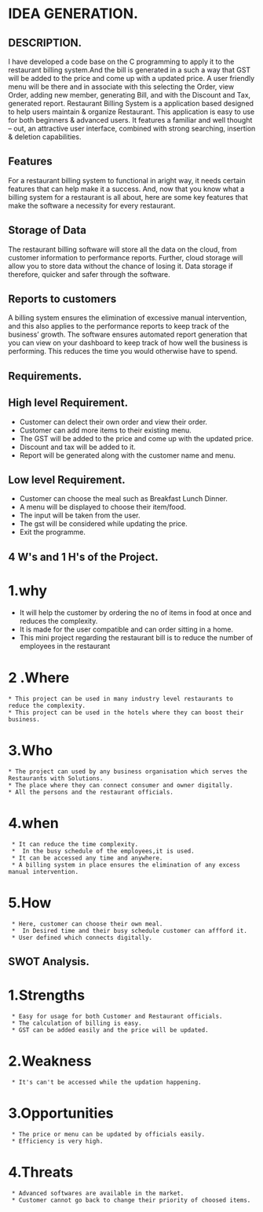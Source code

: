 # IDEA GENERATION.

 ## DESCRIPTION.
 I have developed a code base on the C programming to apply it to the restaurant billing system.And the bill is generated in a such a way that GST will be added to the price and come up with a updated price.
 A user friendly menu will be there and in associate with this selecting the Order, view Order, adding new member, generating Bill, and with the Discount and Tax, generated report. Restaurant Billing System is a  application based designed to help users maintain & organize Restaurant. This application is easy to use for both beginners & advanced users. It features a familiar and well thought – out, an attractive user interface, combined with strong searching, insertion & deletion capabilities.

##  Features

 For a restaurant billing system to functional in aright way, it needs certain  features that can help make it a success. And, now that you know what a billing system for a restaurant is all about, here are some key features that make the software a necessity for every restaurant.

##  Storage of Data

 The restaurant billing software will store all the data on the cloud, from customer information to performance reports. Further, cloud storage will allow you to store data without the chance of losing it. Data storage if therefore, quicker and safer through the software.

##  Reports to customers

 A billing system ensures the elimination of excessive manual intervention, and this also applies to the performance reports to keep track of the business’ growth. The software ensures automated report generation that you can view on your dashboard to keep track of how well the business is performing. This reduces the time you would otherwise have to spend.

## Requirements.

 ## High level Requirement.
   *  Customer can delect their own order and view their order.
   *  Customer can add more items to their existing menu.
   *  The GST will be added to the price and come up with the updated price.
   *  Discount and tax will be added to it.
   *  Report will be generated along with the customer name and menu. 

  ## Low level Requirement.
   * Customer can choose the meal such as Breakfast Lunch Dinner.
   * A menu will be displayed to choose their item/food.
   * The input will be taken from the user.
   * The gst will be considered while updating the price.
   * Exit the programme.

## 4 W's and  1 H's of the Project.


  # 1.why

   * It will help the customer by ordering the no of items in food at once and reduces the complexity.
   * It is made for the user compatible and can order sitting in a home. 
   * This mini project regarding the restaurant bill is to reduce the number of employees in the restaurant


  
  # 2 .Where

    * This project can be used in many industry level restaurants to reduce the complexity.
    * This project can be used in the hotels where they can boost their business.
    


  # 3.Who

    * The project can used by any business organisation which serves the Restaurants with Solutions.
    * The place where they can connect consumer and owner digitally.
    * All the persons and the restaurant officials.




  # 4.when

     * It can reduce the time complexity.
     *  In the busy schedule of the employees,it is used.
     * It can be accessed any time and anywhere.
     * A billing system in place ensures the elimination of any excess manual intervention.



  # 5.How

     * Here, customer can choose their own meal.
     *  In Desired time and their busy schedule customer can affford it.
     * User defined which connects digitally.



  ## SWOT Analysis.

  # 1.Strengths

     * Easy for usage for both Customer and Restaurant officials.
     * The calculation of billing is easy.
     * GST can be added easily and the price will be updated.

  # 2.Weakness

     * It's can't be accessed while the updation happening.

  # 3.Opportunities

     * The price or menu can be updated by officials easily.
     * Efficiency is very high.


  # 4.Threats

     * Advanced softwares are available in the market.
     * Customer cannot go back to change their priority of choosed items.
